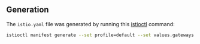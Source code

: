 ## Generation
The `istio.yaml` file was generated by running this [istioctl](https://istio.io/docs/reference/commands/istioctl/) command: 

```bash
istioctl manifest generate --set profile=default --set values.gateways.istio-ingressgateway.sds.enabled=true --set values.prometheus.enabled=false > common/istio/base/istio.yaml
```
